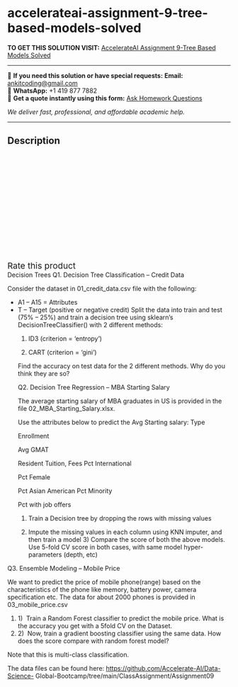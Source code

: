 # accelerateai-assignment-9-tree-based-models-solved
**TO GET THIS SOLUTION VISIT:** [AccelerateAI Assignment 9-Tree Based Models Solved](https://www.ankitcodinghub.com/product/accelerateai-assignment-9-tree-based-models-solved/)


---

📩 **If you need this solution or have special requests:** **Email:** ankitcoding@gmail.com  
📱 **WhatsApp:** +1 419 877 7882  
📄 **Get a quote instantly using this form:** [Ask Homework Questions](https://www.ankitcodinghub.com/services/ask-homework-questions/)

*We deliver fast, professional, and affordable academic help.*

---

<h2>Description</h2>



<div class="kk-star-ratings kksr-auto kksr-align-center kksr-valign-top" data-payload="{&quot;align&quot;:&quot;center&quot;,&quot;id&quot;:&quot;98923&quot;,&quot;slug&quot;:&quot;default&quot;,&quot;valign&quot;:&quot;top&quot;,&quot;ignore&quot;:&quot;&quot;,&quot;reference&quot;:&quot;auto&quot;,&quot;class&quot;:&quot;&quot;,&quot;count&quot;:&quot;0&quot;,&quot;legendonly&quot;:&quot;&quot;,&quot;readonly&quot;:&quot;&quot;,&quot;score&quot;:&quot;0&quot;,&quot;starsonly&quot;:&quot;&quot;,&quot;best&quot;:&quot;5&quot;,&quot;gap&quot;:&quot;4&quot;,&quot;greet&quot;:&quot;Rate this product&quot;,&quot;legend&quot;:&quot;0\/5 - (0 votes)&quot;,&quot;size&quot;:&quot;24&quot;,&quot;title&quot;:&quot;AccelerateAI Assignment 9-Tree Based Models Solved&quot;,&quot;width&quot;:&quot;0&quot;,&quot;_legend&quot;:&quot;{score}\/{best} - ({count} {votes})&quot;,&quot;font_factor&quot;:&quot;1.25&quot;}">

<div class="kksr-stars">

<div class="kksr-stars-inactive">
            <div class="kksr-star" data-star="1" style="padding-right: 4px">


<div class="kksr-icon" style="width: 24px; height: 24px;"></div>
        </div>
            <div class="kksr-star" data-star="2" style="padding-right: 4px">


<div class="kksr-icon" style="width: 24px; height: 24px;"></div>
        </div>
            <div class="kksr-star" data-star="3" style="padding-right: 4px">


<div class="kksr-icon" style="width: 24px; height: 24px;"></div>
        </div>
            <div class="kksr-star" data-star="4" style="padding-right: 4px">


<div class="kksr-icon" style="width: 24px; height: 24px;"></div>
        </div>
            <div class="kksr-star" data-star="5" style="padding-right: 4px">


<div class="kksr-icon" style="width: 24px; height: 24px;"></div>
        </div>
    </div>

<div class="kksr-stars-active" style="width: 0px;">
            <div class="kksr-star" style="padding-right: 4px">


<div class="kksr-icon" style="width: 24px; height: 24px;"></div>
        </div>
            <div class="kksr-star" style="padding-right: 4px">


<div class="kksr-icon" style="width: 24px; height: 24px;"></div>
        </div>
            <div class="kksr-star" style="padding-right: 4px">


<div class="kksr-icon" style="width: 24px; height: 24px;"></div>
        </div>
            <div class="kksr-star" style="padding-right: 4px">


<div class="kksr-icon" style="width: 24px; height: 24px;"></div>
        </div>
            <div class="kksr-star" style="padding-right: 4px">


<div class="kksr-icon" style="width: 24px; height: 24px;"></div>
        </div>
    </div>
</div>


<div class="kksr-legend" style="font-size: 19.2px;">
            <span class="kksr-muted">Rate this product</span>
    </div>
    </div>
<div class="page" title="Page 1">
<div class="layoutArea">
<div class="column">
Decision Trees Q1. Decision Tree Classification – Credit Data

Consider the dataset in 01_credit_data.csv file with the following:

<ul>
<li>A1 – A15 = Attributes</li>
<li>T – Target (positive or negative credit)
Split the data into train and test (75% – 25%) and train a decision tree using sklearn’s DecisionTreeClassifier() with 2 different methods:

1) ID3 (criterion = ‘entropy’)

2) CART (criterion = ‘gini’)

Find the accuracy on test data for the 2 different methods. Why do you think they are so?

Q2. Decision Tree Regression – MBA Starting Salary

The average starting salary of MBA graduates in US is provided in the file 02_MBA_Starting_Salary.xlsx.

Use the attributes below to predict the Avg Starting salary: Type

Enrollment

Avg GMAT

Resident Tuition, Fees Pct International

Pct Female

Pct Asian American Pct Minority

Pct with job offers

1) Train a Decision tree by dropping the rows with missing values

2) Impute the missing values in each column using KNN imputer, and then train a model 3) Compare the score of both the above models. Use 5-fold CV score in both cases, with same model hyper-parameters (depth, etc)
</li>
</ul>
</div>
</div>
</div>
<div class="page" title="Page 2">
<div class="layoutArea">
<div class="column">
Q3. Ensemble Modeling – Mobile Price

We want to predict the price of mobile phone(range) based on the characteristics of the phone like memory, battery power, camera specification etc. The data for about 2000 phones is provided in 03_mobile_price.csv

<ol>
<li>1) &nbsp;Train a Random Forest classifier to predict the mobile price. What is the accuracy you get with a 5fold CV on the Dataset.</li>
<li>2) &nbsp;Now, train a gradient boosting classifier using the same data. How does the score compare with random forest model?</li>
</ol>
Note that this is multi-class classification.

The data files can be found here: https://github.com/Accelerate-AI/Data-Science- Global-Bootcamp/tree/main/ClassAssignment/Assignment09

</div>
</div>
</div>
